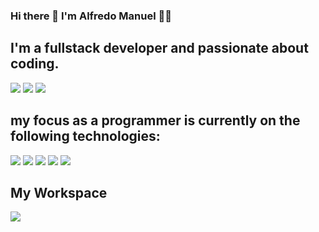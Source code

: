 

<!--
### Hi there 👋
**alfredo003/alfredo003** is a ✨ _special_ ✨ repository because its `README.md` (this file) appears on your GitHub profile.

Here are some ideas to get you started:

- 🔭 I’m currently working on ...
- 🌱 I’m currently learning ...
- 👯 I’m looking to collaborate on ...
- 🤔 I’m looking for help with ...
- 💬 Ask me about ...
- 📫 How to reach me: ...
- 😄 Pronouns: ...
- ⚡ Fun fact: ...
-->
### Hi there 👋 I'm Alfredo Manuel 👨‍💻

## I'm a fullstack developer and passionate about coding.
<p><img src="https://img.shields.io/badge/Instagram-E4405F?style=for-the-badge&logo=instagram&logoColor=white" />
<a href="https://free.facebook.com/alfredo.manuel.3914207?ref_component=mfreebasic_home_header&ref_page=%2Fwap%2Fhome.php&refid=7"><img src="https://img.shields.io/badge/Facebook-1877F2?style=for-the-badge&logo=facebook&logoColor=white" /></a>
<img src="https://img.shields.io/badge/LinkedIn-0077B5?style=for-the-badge&logo=linkedin&logoColor=white" /></p>


## my focus as a programmer is currently on the following technologies:
<p><img src="https://img.shields.io/badge/HTML5-E34F26?style=for-the-badge&logo=html5&logoColor=white" />
  <img src="https://img.shields.io/badge/CSS-239120?&style=for-the-badge&logo=css3&logoColor=white" />
<img src="https://img.shields.io/badge/JavaScript-323330?style=for-the-badge&logo=javascript&logoColor=F7DF1E" />
   <img src=https://img.shields.io/badge/PHP-777BB4?style=for-the-badge&logo=php&logoColor=white"/>
  <img src="https://img.shields.io/badge/Laravel-FF2D20?style=for-the-badge&logo=laravel&logoColor=white" />
          </p>





## My Workspace
<p>
  <img src="https://img.shields.io/badge/Windows-ASUS_Zenbook_3-0078D6?style=for-the-badge&logo=windows&logoColor=white" />
          </p>


